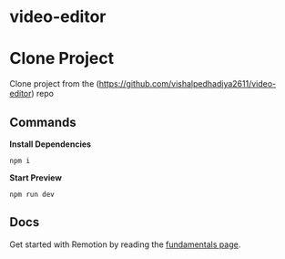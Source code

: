 # video-editor

# Clone Project
 Clone project from the (https://github.com/vishalpedhadiya2611/video-editor) repo

## Commands

**Install Dependencies**

```console
npm i
```

**Start Preview**

```console
npm run dev
```

## Docs

Get started with Remotion by reading the [fundamentals page](https://www.remotion.dev/docs/the-fundamentals).
